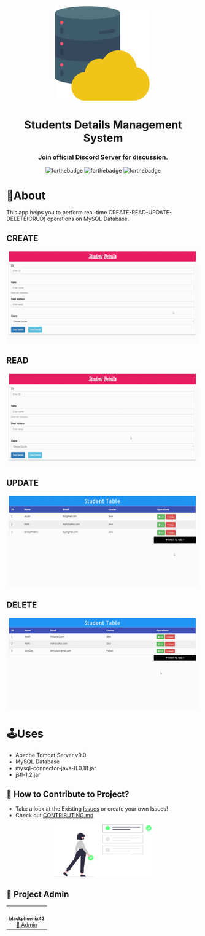 <div align="center">

<img alt="LOGO" src="./.github/assets/database.svg" width=250 height=250>

# Students Details Management System

<h3>Join official <a href="https://discord.gg/mRUZEhD">Discord Server</a> for discussion.</h3>

<!-- ![Issues](https://img.shields.io/github/issues/blackphoenix42/StudentDatabase)
![Pull Requests](https://img.shields.io/github/issues-pr/blackphoenix42/StudentDatabase)
![Forks](https://img.shields.io/github/forks/blackphoenix42/StudentDatabase)
![Stars](https://img.shields.io/github/stars/blackphoenix42/StudentDatabase)
[![License](https://img.shields.io/github/license/blackphoenix42/StudentDatabase)](https://github.com/blackphoenix42/StudentDatabase/blob/master/LICENSE) -->

![forthebadge](https://forthebadge.com/images/badges/made-with-java.svg)
![forthebadge](https://forthebadge.com/images/badges/open-source.svg)
![forthebadge](https://forthebadge.com/images/badges/built-with-love.svg)

</div>

# 📃About

This app helps you to perform real-time CREATE-READ-UPDATE-DELETE(CRUD) operations on MySQL Database.

## CREATE

<div align ="center">
    <img width=""  src="./.github/assets/create.gif" />
</div>

## READ

<div align ="center">
    <img width=""  src="./.github/assets/read.gif" />
</div>

## UPDATE

<div align ="center">
    <img width=""  src="./.github/assets/update.gif" />
</div>

## DELETE

<div align ="center">
    <img width=""  src="./.github/assets/delete.gif" />
</div>

# 🕹Uses

- Apache Tomcat Server v9.0
- MySQL Database
- mysql-connector-java-8.0.18.jar
- jstl-1.2.jar

## 🚀 How to Contribute to Project?

- Take a look at the Existing [Issues](https://github.com/blackphoenix42/StudentDatabase/issues) or create your own Issues!
- Check out [CONTRIBUTING.md](./CONTRIBUTING.md)

<div align="center">
	<img src="./.github/assets/ToDo.svg" width="50%">
</div>

## 👾 Project Admin

<table>
	<tr>
		<td align="center">
			<a href="https://github.com/blackphoenix42">
				<img src="https://avatars.githubusercontent.com/u/22915654?v=4" width="100px" alt="" />
				<br /> <sub><b>blackphoenix42</b></sub>
			</a>
			<br /> <a href="https://github.com/blackphoenix42"> 
		👑 Admin
	    </a>
		</td>
	</tr>
</table>

